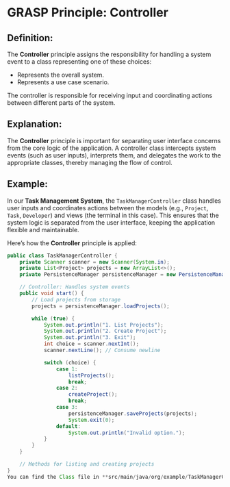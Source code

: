 # GRASP Principle: Controller

## Definition:

The **Controller** principle assigns the responsibility for handling a system event to a class representing one of these choices:

- Represents the overall system.
- Represents a use case scenario.

The controller is responsible for receiving input and coordinating actions between different parts of the system.

## Explanation:

The **Controller** principle is important for separating user interface concerns from the core logic of the application. A controller class intercepts system events (such as user inputs), interprets them, and delegates the work to the appropriate classes, thereby managing the flow of control.

## Example:

In our **Task Management System**, the `TaskManagerController` class handles user inputs and coordinates actions between the models (e.g., `Project`, `Task`, `Developer`) and views (the terminal in this case). This ensures that the system logic is separated from the user interface, keeping the application flexible and maintainable.

Here’s how the **Controller** principle is applied:

```java
public class TaskManagerController {
    private Scanner scanner = new Scanner(System.in);
    private List<Project> projects = new ArrayList<>();
    private PersistenceManager persistenceManager = new PersistenceManager();

    // Controller: Handles system events
    public void start() {
        // Load projects from storage
        projects = persistenceManager.loadProjects();

        while (true) {
            System.out.println("1. List Projects");
            System.out.println("2. Create Project");
            System.out.println("3. Exit");
            int choice = scanner.nextInt();
            scanner.nextLine(); // Consume newline

            switch (choice) {
                case 1:
                    listProjects();
                    break;
                case 2:
                    createProject();
                    break;
                case 3:
                    persistenceManager.saveProjects(projects);
                    System.exit(0);
                default:
                    System.out.println("Invalid option.");
            }
        }
    }

    // Methods for listing and creating projects
}
You can find the Class file in **src/main/java/org/example/TaskManagerController** 
